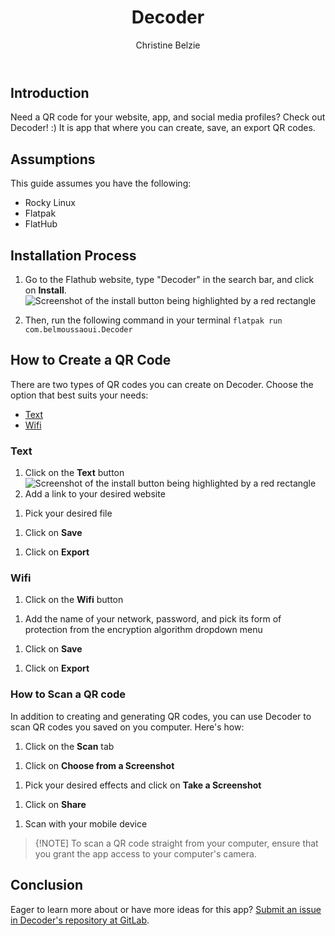 ﻿---
title: Decoder
author: Christine Belzie
contributors: 
---

## Introduction

Need a QR code for your website, app, and social media profiles? Check out  Decoder! :) It is app that where you can create, save, an export QR codes.

## Assumptions

This guide assumes you have the following:

- Rocky Linux
- Flatpak
- FlatHub

## Installation Process

1. Go to the Flathub website, type "Decoder" in the search bar, and click on **Install**.
![Screenshot of the install button being highlighted by a red rectangle](/images/01_decoder_01.png)

1. Then, run the following command in your terminal
`flatpak run com.belmoussaoui.Decoder`

## How to Create a QR Code

There are two types of QR codes you can create on Decoder. Choose the option that best suits your needs:

- [Text](#text)
- [Wifi](#wifi)

### Text

1. Click on the **Text** button
![Screenshot of the install button being highlighted by a red rectangle](/images/01_decoder_01.png)
1. Add a link to your desired website
<!--- add a screenshot here --->
1. Pick your desired file
<!--- add a screenshot here --->
1. Click on **Save**
<!--- add a screenshot here --->
1. Click on **Export**
<!--- add a screenshot here --->

### Wifi

1. Click on the **Wifi** button
<!--- add a screenshot here --->
1. Add the name of your network, password, and pick its form of protection from the encryption algorithm dropdown menu
<!--- add a screenshot here --->
1. Click on **Save**
<!--- add a screenshot here --->
1. Click on **Export**
<!--- add a screenshot here --->

### How to Scan a QR code

In addition to creating and generating QR codes, you can use Decoder to scan QR codes you saved on you computer. Here's how:

1. Click on the **Scan** tab
<!--- add a screenshot here --->
1. Click on  **Choose from a Screenshot**
<!--- add a screenshot here --->
1. Pick your desired effects and click on **Take a Screenshot**
<!--- add a screenshot here --->
1. Click on **Share**
<!--- add a screenshot here --->
1. Scan with your mobile device
<!--- ———add a screenshot here --->

> {!NOTE]
> To scan a QR code straight from your computer, ensure that you grant the app access to your computer's camera.

## Conclusion

Eager to learn more about or have more ideas for this app? [Submit an issue in Decoder's repository at GitLab](https://gitlab.gnome.org/World/decoder/-/issues).
